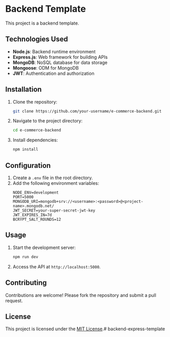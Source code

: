 # Backend Template

This project is a backend template.


## Technologies Used

- **Node.js**: Backend runtime environment
- **Express.js**: Web framework for building APIs
- **MongoDB**: NoSQL database for data storage
- **Mongoose**: ODM for MongoDB
- **JWT**: Authentication and authorization


## Installation

1. Clone the repository:
    ```bash
    git clone https://github.com/your-username/e-commerce-backend.git
    ```
2. Navigate to the project directory:
    ```bash
    cd e-commerce-backend
    ```
3. Install dependencies:
    ```bash
    npm install
    ```

## Configuration

1. Create a `.env` file in the root directory.
2. Add the following environment variables:
    ```env
    NODE_ENV=development
    PORT=5000
    MONGODB_URI=mongodb+srv://<username>:<password>@<project-name>.mongodb.net/
    JWT_SECRET=your-super-secret-jwt-key
    JWT_EXPIRES_IN=7d
    BCRYPT_SALT_ROUNDS=12

    ```

## Usage

1. Start the development server:
    ```bash
    npm run dev
    ```
2. Access the API at `http://localhost:5000`.


## Contributing

Contributions are welcome! Please fork the repository and submit a pull request.

## License

This project is licensed under the [MIT License](LICENSE).# backend-express-template
